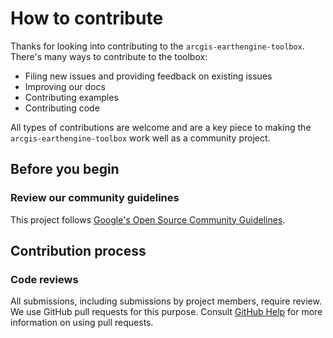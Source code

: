 # How to contribute

Thanks for looking into contributing to the `arcgis-earthengine-toolbox`. There's many ways to contribute to the toolbox:

* Filing new issues and providing feedback on existing issues
* Improving our docs
* Contributing examples
* Contributing code

All types of contributions are welcome and are a key piece to making the `arcgis-earthengine-toolbox` work well as a community project.

## Before you begin

### Review our community guidelines

This project follows
[Google's Open Source Community Guidelines](https://opensource.google/conduct/).

## Contribution process

### Code reviews

All submissions, including submissions by project members, require review. We
use GitHub pull requests for this purpose. Consult
[GitHub Help](https://help.github.com/articles/about-pull-requests/) for more
information on using pull requests.
